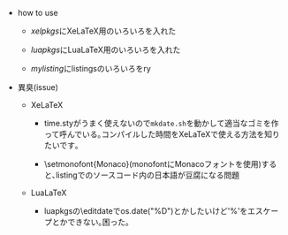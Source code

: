 - how to use
	+ *xelpkgs*にXeLaTeX用のいろいろを入れた

	+ *luapkgs*にLuaLaTeX用のいろいろを入れた

	+ *mylisting*にlistingsのいろいろをry


- 異臭(issue)
	* XeLaTeX
		+ time.styがうまく使えないので`mkdate.sh`を動かして適当なゴミを作って呼んでいる｡コンパイルした時間をXeLaTeXで使える方法を知りたいです｡

		+ \setmonofont{Monaco}(monofontにMonacoフォントを使用)すると､listingでのソースコード内の日本語が豆腐になる問題

	* LuaLaTeX
		+ luapkgsの\editdateでos.date("%D")とかしたいけど'%'をエスケープとかできない｡困った｡
